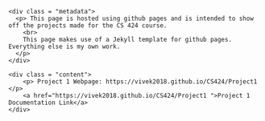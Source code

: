 <html>
  <head> 
    <title> CS424 </title> 
  </head> 
  
  <body> 
  
    <div class = "metadata"> 
      <p> This page is hosted using github pages and is intended to show off the projects made for the CS 424 course. 
        <br>
        This page makes use of a Jekyll template for github pages. Everything else is my own work. 
      </p> 
    </div> 
    
    <div class = "content">
        <p> Project 1 Webpage: https://vivek2018.github.io/CS424/Project1 </p>
        <a href="https://vivek2018.github.io/CS424/Project1 ">Project 1 Documentation Link</a>
    </div> 
  
  </body> 
</html>





